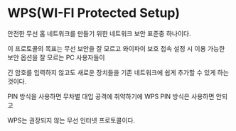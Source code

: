 # WPS(WI-FI Protected Setup)

안전한 무선 홈 네트워크를 만들기 위한 네트워크 보안 표준중 하나이다.

이 프로토콜의 목표는 무선 보안을 잘 모르고 와이파이 보호 접속 설정 시 이용 가능한 보안 옵션을 잘 모르는 PC 사용자들이 

긴 암호를 입력하지 않고도 새로운 장치들을 기존 네트워크에 쉽게 추가할 수 있게 하는 것이다.

PIN 방식을 사용하면 무차별 대입 공격에 취약하기에 WPS PIN 방식은 사용하면 안되고

WPS는 권장되지 않는 무선 인터넷 프로토콜이다.